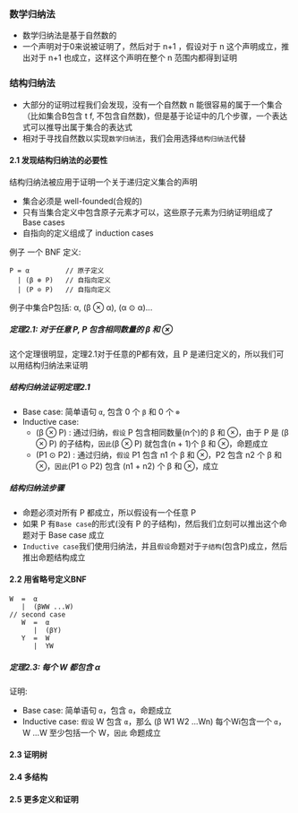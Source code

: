 ### 数学归纳法
* 数学归纳法是基于自然数的
* 一个声明对于0来说被证明了，然后对于 n+1 ，假设对于 n 这个声明成立，推出对于 n+1 也成立，这样这个声明在整个 n 范围内都得到证明
### 结构归纳法
* 大部分的证明过程我们会发现，没有一个自然数 n 能很容易的属于一个集合（比如集合B包含 t f, 不包含自然数)，但是基于论证中的几个步骤，一个表达式可以推导出属于集合的表达式
* 相对于寻找自然数以实现`数学归纳法`，我们会用选择`结构归纳法`代替

#### 2.1 发现结构归纳法的必要性
结构归纳法被应用于证明一个关于递归定义集合的声明
* 集合必须是 well-founded(合规的)
* 只有当集合定义中包含原子元素才可以，这些原子元素为归纳证明组成了 Base cases
* 自指向的定义组成了 induction cases

例子 一个 BNF 定义:
  ```BNF
  P = α         // 原子定义
    | (β ⊗ P)   // 自指向定义
    | (P ⊙ P)   // 自指向定义
  ```
例子中集合P包括: α, (β ⊗ α), (α ⊙ α)...

##### 定理2.1: 对于任意 P, P 包含相同数量的 β 和 ⊗
这个定理很明显，定理2.1对于任意的P都有效，且 P 是递归定义的，所以我们可以用结构归纳法来证明

##### 结构归纳法证明定理2.1
* Base case: 简单语句 `α`, 包含 0 个 `β` 和 0 个 `⊗`
* Inductive case:
    - (β ⊗ P) : 通过归纳，`假设` P 包含相同数量(n个)的 β 和 ⊗，由于 P 是 (β ⊗ P) 的子结构，`因此`(β ⊗ P) 就包含(n + 1)个 β 和 ⊗，命题成立
    - (P1 ⊙ P2) : 通过归纳，`假设` P1 包含 n1 个  β 和 ⊗，P2 包含 n2 个  β 和 ⊗，`因此`(P1 ⊙ P2) 包含 (n1 + n2) 个  β 和 ⊗，成立

##### 结构归纳法步骤
* 命题必须对所有 P 都成立，所以假设有一个任意 P
* 如果 P 有`Base case`的形式(没有 P 的子结构)，然后我们立刻可以推出这个命题对于 Base case 成立
* `Inductive case`我们使用归纳法，并且`假设`命题对于`子结构`(包含P)成立，然后推出命题结构成立

#### 2.2 用省略号定义BNF
```BNF
W  =  α
   |  (βWW ...W)
// second case
   W  =  α
      |  (βY)
   Y  =  W
      |  YW
```
##### 定理2.3: 每个 W 都包含 α
证明:
* Base case: 简单语句 `α`，包含 `α`，命题成立
* Inductive case: `假设` W 包含 `α`，那么 (β W1 W2 ...Wn) 每个Wi包含一个 `α`，W ...W 至少包括一个 W，`因此` 命题成立

#### 2.3 证明树

#### 2.4 多结构

#### 2.5 更多定义和证明
